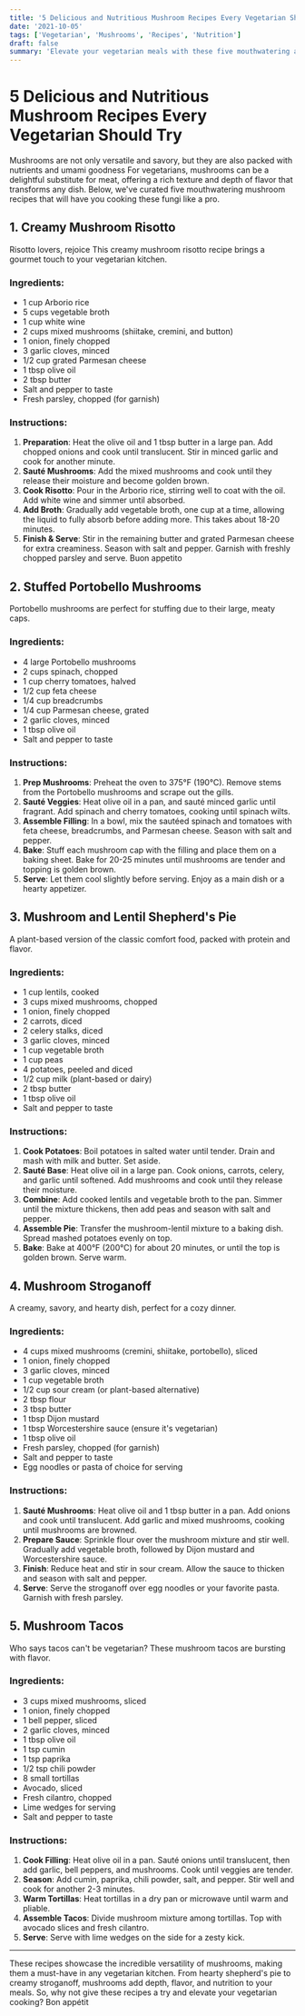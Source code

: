 ```yaml
---
title: '5 Delicious and Nutritious Mushroom Recipes Every Vegetarian Should Try'
date: '2021-10-05'
tags: ['Vegetarian', 'Mushrooms', 'Recipes', 'Nutrition']
draft: false
summary: 'Elevate your vegetarian meals with these five mouthwatering and nutrient-packed mushroom recipes'
---
```


# 5 Delicious and Nutritious Mushroom Recipes Every Vegetarian Should Try

Mushrooms are not only versatile and savory, but they are also packed with nutrients and umami goodness For vegetarians, mushrooms can be a delightful substitute for meat, offering a rich texture and depth of flavor that transforms any dish. Below, we've curated five mouthwatering mushroom recipes that will have you cooking these fungi like a pro.

## 1. **Creamy Mushroom Risotto**

Risotto lovers, rejoice This creamy mushroom risotto recipe brings a gourmet touch to your vegetarian kitchen. 

### Ingredients:
- 1 cup Arborio rice
- 5 cups vegetable broth
- 1 cup white wine
- 2 cups mixed mushrooms (shiitake, cremini, and button)
- 1 onion, finely chopped
- 3 garlic cloves, minced
- 1/2 cup grated Parmesan cheese
- 1 tbsp olive oil
- 2 tbsp butter
- Salt and pepper to taste
- Fresh parsley, chopped (for garnish)

### Instructions:
1. **Preparation**: Heat the olive oil and 1 tbsp butter in a large pan. Add chopped onions and cook until translucent. Stir in minced garlic and cook for another minute.
2. **Sauté Mushrooms**: Add the mixed mushrooms and cook until they release their moisture and become golden brown.
3. **Cook Risotto**: Pour in the Arborio rice, stirring well to coat with the oil. Add white wine and simmer until absorbed. 
4. **Add Broth**: Gradually add vegetable broth, one cup at a time, allowing the liquid to fully absorb before adding more. This takes about 18-20 minutes.
5. **Finish & Serve**: Stir in the remaining butter and grated Parmesan cheese for extra creaminess. Season with salt and pepper. Garnish with freshly chopped parsley and serve. Buon appetito

## 2. **Stuffed Portobello Mushrooms**

Portobello mushrooms are perfect for stuffing due to their large, meaty caps.

### Ingredients:
- 4 large Portobello mushrooms
- 2 cups spinach, chopped
- 1 cup cherry tomatoes, halved
- 1/2 cup feta cheese
- 1/4 cup breadcrumbs
- 1/4 cup Parmesan cheese, grated
- 2 garlic cloves, minced
- 1 tbsp olive oil
- Salt and pepper to taste

### Instructions:
1. **Prep Mushrooms**: Preheat the oven to 375°F (190°C). Remove stems from the Portobello mushrooms and scrape out the gills.
2. **Sauté Veggies**: Heat olive oil in a pan, and sauté minced garlic until fragrant. Add spinach and cherry tomatoes, cooking until spinach wilts.
3. **Assemble Filling**: In a bowl, mix the sautéed spinach and tomatoes with feta cheese, breadcrumbs, and Parmesan cheese. Season with salt and pepper.
4. **Bake**: Stuff each mushroom cap with the filling and place them on a baking sheet. Bake for 20-25 minutes until mushrooms are tender and topping is golden brown.
5. **Serve**: Let them cool slightly before serving. Enjoy as a main dish or a hearty appetizer.

## 3. **Mushroom and Lentil Shepherd's Pie**

A plant-based version of the classic comfort food, packed with protein and flavor.

### Ingredients:
- 1 cup lentils, cooked
- 3 cups mixed mushrooms, chopped
- 1 onion, finely chopped
- 2 carrots, diced
- 2 celery stalks, diced
- 3 garlic cloves, minced
- 1 cup vegetable broth
- 1 cup peas
- 4 potatoes, peeled and diced
- 1/2 cup milk (plant-based or dairy)
- 2 tbsp butter
- 1 tbsp olive oil
- Salt and pepper to taste

### Instructions:
1. **Cook Potatoes**: Boil potatoes in salted water until tender. Drain and mash with milk and butter. Set aside.
2. **Sauté Base**: Heat olive oil in a large pan. Cook onions, carrots, celery, and garlic until softened. Add mushrooms and cook until they release their moisture.
3. **Combine**: Add cooked lentils and vegetable broth to the pan. Simmer until the mixture thickens, then add peas and season with salt and pepper.
4. **Assemble Pie**: Transfer the mushroom-lentil mixture to a baking dish. Spread mashed potatoes evenly on top.
5. **Bake**: Bake at 400°F (200°C) for about 20 minutes, or until the top is golden brown. Serve warm.

## 4. **Mushroom Stroganoff**

A creamy, savory, and hearty dish, perfect for a cozy dinner.

### Ingredients:
- 4 cups mixed mushrooms (cremini, shiitake, portobello), sliced
- 1 onion, finely chopped
- 3 garlic cloves, minced
- 1 cup vegetable broth
- 1/2 cup sour cream (or plant-based alternative)
- 2 tbsp flour
- 3 tbsp butter
- 1 tbsp Dijon mustard
- 1 tbsp Worcestershire sauce (ensure it's vegetarian)
- 1 tbsp olive oil
- Fresh parsley, chopped (for garnish)
- Salt and pepper to taste
- Egg noodles or pasta of choice for serving

### Instructions:
1. **Sauté Mushrooms**: Heat olive oil and 1 tbsp butter in a pan. Add onions and cook until translucent. Add garlic and mixed mushrooms, cooking until mushrooms are browned.
2. **Prepare Sauce**: Sprinkle flour over the mushroom mixture and stir well. Gradually add vegetable broth, followed by Dijon mustard and Worcestershire sauce.
3. **Finish**: Reduce heat and stir in sour cream. Allow the sauce to thicken and season with salt and pepper.
4. **Serve**: Serve the stroganoff over egg noodles or your favorite pasta. Garnish with fresh parsley.

## 5. **Mushroom Tacos**

Who says tacos can't be vegetarian? These mushroom tacos are bursting with flavor.

### Ingredients:
- 3 cups mixed mushrooms, sliced
- 1 onion, finely chopped
- 1 bell pepper, sliced
- 2 garlic cloves, minced
- 1 tbsp olive oil
- 1 tsp cumin
- 1 tsp paprika
- 1/2 tsp chili powder
- 8 small tortillas
- Avocado, sliced
- Fresh cilantro, chopped
- Lime wedges for serving
- Salt and pepper to taste

### Instructions:
1. **Cook Filling**: Heat olive oil in a pan. Sauté onions until translucent, then add garlic, bell peppers, and mushrooms. Cook until veggies are tender.
2. **Season**: Add cumin, paprika, chili powder, salt, and pepper. Stir well and cook for another 2-3 minutes.
3. **Warm Tortillas**: Heat tortillas in a dry pan or microwave until warm and pliable.
4. **Assemble Tacos**: Divide mushroom mixture among tortillas. Top with avocado slices and fresh cilantro.
5. **Serve**: Serve with lime wedges on the side for a zesty kick.

---

These recipes showcase the incredible versatility of mushrooms, making them a must-have in any vegetarian kitchen. From hearty shepherd's pie to creamy stroganoff, mushrooms add depth, flavor, and nutrition to your meals. So, why not give these recipes a try and elevate your vegetarian cooking? Bon appétit